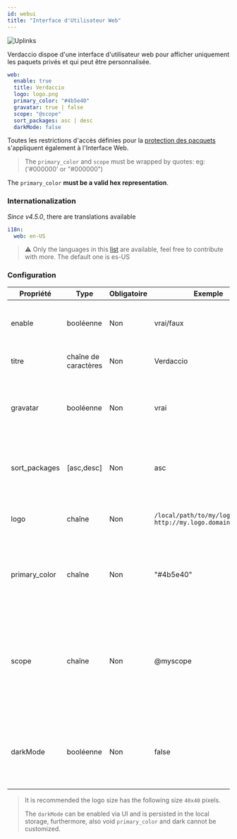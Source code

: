```yaml
---
id: webui
title: "Interface d'Utilisateur Web"
---
```


![Uplinks](https://user-images.githubusercontent.com/558752/52916111-fa4ba980-32db-11e9-8a64-f4e06eb920b3.png)

Verdaccio dispoe d'une interface d'utilisateur web pour afficher uniquement les paquets privés et qui peut être personnalisée.

```yaml
web:
  enable: true
  title: Verdaccio
  logo: logo.png
  primary_color: "#4b5e40"
  gravatar: true | false
  scope: "@scope"
  sort_packages: asc | desc
  darkMode: false
```

Toutes les restrictions d'accès définies pour la [protection des pacquets](protect-your-dependencies.md) s'appliquent également à l'Interface Web.

> The `primary_color` and `scope` must be wrapped by quotes: eg: ('#000000' or "#000000")

The `primary_color` **must be a valid hex representation**.

### Internationalization

*Since v4.5.0*, there are translations available

```yaml
i18n:
  web: en-US
```

> ⚠️ Only the languages in this [list](https://github.com/verdaccio/ui/tree/master/i18n/translations) are available, feel free to contribute with more. The default one is es-US

### Configuration

| Propriété     | Type                 | Obligatoire | Exemple                                                       | Soutien       | Description                                                                                                              |
| ------------- | -------------------- | ----------- | ------------------------------------------------------------- | ------------- | ------------------------------------------------------------------------------------------------------------------------ |
| enable        | booléenne            | Non         | vrai/faux                                                     | tous          | permettre l’affichage de l’interface web                                                                                 |
| titre         | chaîne de caractères | Non         | Verdaccio                                                     | tous          | Description du titre HTML                                                                                                |
| gravatar      | booléenne            | Non         | vrai                                                          | `>v4`      | Gravatars will be generated under the hood if this property is enabled                                                   |
| sort_packages | [asc,desc]           | Non         | asc                                                           | `>v4`      | By default private packages are sorted by ascending                                                                      |
| logo          | chaîne               | Non         | `/local/path/to/my/logo.png` `http://my.logo.domain/logo.png` | tous          | a URI where logo is located (header logo)                                                                                |
| primary_color | chaîne               | Non         | "#4b5e40"                                                     | `>4`       | The primary color to use throughout the UI (header, etc)                                                                 |
| scope         | chaîne               | Non         | @myscope                                                      | `>v3.x`    | If you're using this registry for a specific module scope, specify that scope to set it in the webui instructions header |
| darkMode      | booléenne            | Non         | false                                                         | `>=v4.6.0` | This mode is an special theme for those want to live in the dark side                                                    |

> It is recommended the logo size has the following size `40x40` pixels.
> 
> The `darkMode` can be enabled via UI and is persisted in the local storage, furthermore, also void `primary_color` and dark cannot be customized.